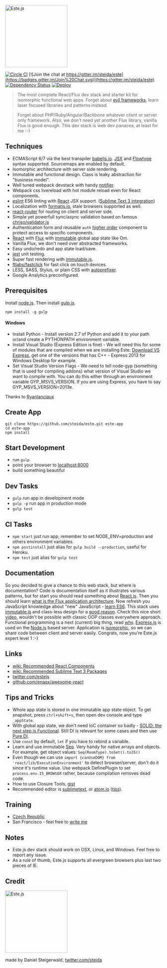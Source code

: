 <a href="https://este.herokuapp.com/"><img alt="Este.js" src="https://cloud.githubusercontent.com/assets/66249/6515265/b91f0fb8-c388-11e4-857e-c90902e0b7a1.png" width="200"></a>

[![Circle CI](https://circleci.com/gh/steida/este.svg?style=svg)](https://circleci.com/gh/steida/este)
[![Join the chat at https://gitter.im/steida/este](https://badges.gitter.im/Join%20Chat.svg)](https://gitter.im/steida/este)
[![Dependency Status](https://david-dm.org/steida/este.png)](https://david-dm.org/steida/este)
[![Deploy](https://www.herokucdn.com/deploy/button.png)](https://heroku.com/deploy)

> The most complete React/Flux dev stack and starter kit for isomorphic functional web apps. Forget about [evil frameworks](http://tomasp.net/blog/2015/library-frameworks/), learn laser focused libraries and patterns instead.

> Forget about PHP/Ruby/Angular/Backbone whatever client or server only framework. Also, we don't need yet another Flux library, vanilla Flux is good enough. This dev stack is web dev panacea, at least for me :-)

## Techniques

- ECMAScript 6/7 via the best transpiler [babeljs.io](https://babeljs.io/). [JSX](http://facebook.github.io/react/docs/jsx-in-depth.html) and [Flowtype](http://flowtype.org/) syntax supported. Sourcemaps are enabled by default.
- Isomorphic architecture with server side rendering.
- Immutable and functional design. Class is leaky abstraction for "business model".
- Well tuned webpack devstack with handy [notifier](https://github.com/mikaelbr/node-notifier).
- Webpack css livereload with hot module reload even for React components.
- [eslint](http://eslint.org/) ES6 linting with [React](https://github.com/yannickcr/eslint-plugin-react) JSX support. ([Sublime Text 3 integration](https://github.com/steida/este/wiki/Recommended-Sublime-Text-3-Packages#how-to-setup-the-eslint-for-st3))
- Localization with [formatjs.io](http://formatjs.io/), stale browsers supported as well.
- [react-router](https://github.com/rackt/react-router) for routing on client and server side.
- Simple yet powerfull sync/async validation based on famous [chriso/validator.js](https://github.com/chriso/validator.js)
- Authentication form and reusable `auth` [higher order](https://medium.com/@dan_abramov/mixins-are-dead-long-live-higher-order-components-94a0d2f9e750) component to protect access to specific components.
- [React](http://facebook.github.io/react/) with [Flux](https://facebook.github.io/flux/) with [immutable](http://facebook.github.io/immutable-js) global app state like Om.
- Vanilla Flux, we don't need over abstracted frameworks.
- Easy undo/redo and app state load/save.
- [jest](https://facebook.github.io/jest) unit testing.
- Super fast rendering with [immutable.js](http://facebook.github.io/immutable-js).
- [ftlabs/fastclick](https://github.com/ftlabs/fastclick) for fast click on touch devices
- LESS, SASS, Stylus, or plain CSS with [autoprefixer](https://github.com/postcss/autoprefixer).
- Google Analytics preconfigured.

## Prerequisites

Install [node.js](http://nodejs.org).
Then install [gulp.js](http://gulpjs.com/).
```shell
npm install -g gulp
```

#### Windows

- Install Python - Install version 2.7 of Python and add it to your path or/and create a PYTHONPATH environment variable.
- Install Visual Studio (Express Edition is fine) - We will need this for some of modules that are compiled when we are installing Este. [Download VS Express](https://www.visualstudio.com/en-us/products/visual-studio-express-vs.aspx), get one of the versions that has C++ - Express 2013 for Windows Desktop for example.
- Set Visual Studio Version Flags - We need to tell node-gyp (something that is used for compiling addons) what version of Visual Studio we want to compile with. You can do this either through an environment variable GYP_MSVS_VERSION. If you are using Express, you have to say GYP_MSVS_VERSION=2013e.

Thanks to [Ryanlanciaux](http://ryanlanciaux.github.io/blog/2014/08/02/using-jest-for-testing-react-components-on-windows/)

## Create App

```shell
git clone https://github.com/steida/este.git este-app
cd este-app
npm install
```

## Start Development

- run `gulp`
- point your browser to [localhost:8000](http://localhost:8000)
- build something beautiful

## Dev Tasks

- `gulp` run app in development mode
- `gulp -p` run app in production mode
- `gulp test`

## CI Tasks

- `npm start` just run app, remember to set NODE_ENV=production and others environment variables.
- `npm postinstall` just alias for `gulp build --production`, useful for Heroku.
- `npm test` just alias for `gulp test`

## Documentation

So you decided to give a chance to this web stack, but where is documentation? Code is documentation itself as it illustrates various patterns, but for start you should read something about [React.js](http://facebook.github.io/react/). Then you should learn [what is the Flux
application architecture](https://medium.com/brigade-engineering/what-is-the-flux-application-architecture-b57ebca85b9e). Now refresh you JavaScript knowledge about "new" JavaScript - [learn ES6](https://babeljs.io/docs/learn-es6/). This stack uses [immutable.js](http://facebook.github.io/immutable-js/) and class-less design for a [good reason](https://github.com/facebook/immutable-js/#the-case-for-immutability). Check this nice short [video](https://www.youtube.com/watch?v=5yHFTN-_mOo), wouldn't be possible with classic OOP classes everywhere approach. Functional programming is a next (current) big thing, read [why](https://medium.com/javascript-scene/the-dao-of-immutability-9f91a70c88cd). [Express.js](http://expressjs.com/) is used on the [Node.js](http://nodejs.org/api/) based server. Application is [isomorphic](http://isomorphic.net/javascript), so we can share code between client and server easily. Congrats, now you're Este.js expert level 1 :-)

## Links

- [wiki: Recommended React Components](https://github.com/steida/este/wiki/Recommended-React-Components)
- [wiki: Recommended Sublime Text 3 Packages](https://github.com/steida/este/wiki/Recommended-Sublime-Text-3-settings)
- [twitter.com/estejs](https://twitter.com/estejs)
- [github.com/enaqx/awesome-react](https://github.com/enaqx/awesome-react)

## Tips and Tricks 

- Whole app state is stored in one immutable app state object. To get snapshot, press `ctrl+shift+s`, then open dev console and type `_appState`.
- With global app state, we don't need IoC container so badly - [SOLID: the next step is Functional](http://blog.ploeh.dk/2014/03/10/solid-the-next-step-is-functional). Still DI is relevant for some cases and then use [Pure DI](http://blog.ploeh.dk/2014/06/10/pure-di/).
- Use `const` by default, `let` if you have to rebind a variable.
- Learn and use immutable [Seq](https://github.com/facebook/immutable-js#lazy-seq). Very handy for native arrays and objects. For example, get object values: `Seq(RoomType).toSet().toJS()`
- Even though we can use `import {canUseDOM} from 'react/lib/ExecutionEnvironment'` to detect browser/server, don't do it since it's runtime value. Use webpack DefinePlugin to set `process.env.IS_BROWSER` rather, because compilation removes dead code.
- How to use Closure Tools, [gist](https://gist.github.com/steida/afbc595a1e2f27e925d9)
- Recommended editor is [sublimetext](http://www.sublimetext.com/), or [atom.io](https://atom.io) ([tips](https://github.com/steida/atom-io-settings)).

## Training
- [Czech Republic](http://javascript-skoleni.cz)
- San Francisco - feel free to [write me](mailto:daniel@steigerwald.cz)

## Notes

- Este.js dev stack should work on OSX, Linux, and Windows. Feel free to report any issue.
- As a rule of thumb, Este.js supports all evergreen browsers plus last two pieces of IE.

## Credit

<img alt="Este.js" src="https://cloud.githubusercontent.com/assets/66249/6515278/de638916-c388-11e4-8754-184f5b11e770.jpeg" width="200">

made by Daniel Steigerwald, [twitter.com/steida](https://twitter.com/steida)
